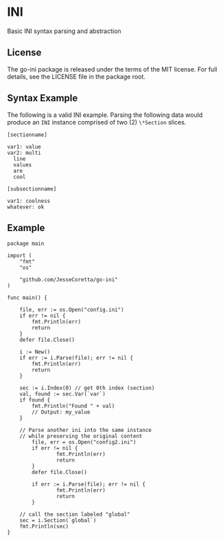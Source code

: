 # INI

Basic INI syntax parsing and abstraction

## License

The go-ini package is released under the terms of the MIT license.  For
full details, see the LICENSE file in the package root.

## Syntax Example

The following is a valid INI example. Parsing the following data would
produce an `INI` instance comprised of two (2) `\*Section` slices.

```
[sectionname]

var1: value
var2: multi
  line
  values
  are
  cool

[subsectionname]

var1: coolness
whatever: ok
```

## Example

```
package main

import (
	"fmt"
	"os"

	"github.com/JesseCoretta/go-ini"
)

func main() {

	file, err := os.Open("config.ini")
	if err != nil {
		fmt.Println(err)
		return
	}
	defer file.Close()

	i := New()
	if err := i.Parse(file); err != nil {
		fmt.Println(err)
		return
	}

	sec := i.Index(0) // get 0th index (section)
	val, found := sec.Var(`var`)
	if found {
		fmt.Println("Found " + val)
		// Output: my_value
	}

	// Parse another ini into the same instance
	// while preserving the original content
        file, err = os.Open("config2.ini")
        if err != nil {
                fmt.Println(err)
                return
        }
        defer file.Close()

        if err := i.Parse(file); err != nil {
                fmt.Println(err)
                return
        }

	// call the section labeled "global"
	sec = i.Section(`global`)
	fmt.Println(sec)
}
```
